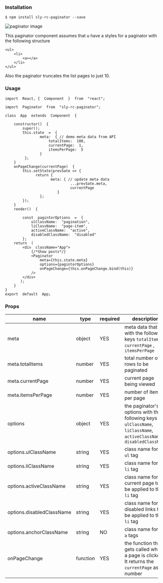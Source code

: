 ### Installation

    $ npm install sly-rc-paginator --save 


![paginator image](https://drive.google.com/thumbnail?id=1fVONVQQ9-Rv2j8jJzzIFCgC86OL3BMmJ&sz=w1500-h400)

This paginator component assumes that u have a styles for a paginator with the following structure

    <ul>
	    <li>
		    <a></a>
	    </li>
    </ul>

 
 Also the paginator truncates the list pages to just 10.


### Usage

    import  React, {  Component  }  from  "react";
    
    import  Paginator  from  "sly-rc-paginator";
    
    class  App  extends  Component  {
    
	    constructor()  {
		    super();
		    this.state  =  {
				    meta:  { // demo meta data from API
					    totalItems:  100,
					    currentPage:  1,
					    itemsPerPage:  5
				    }
			 };
		}
	    onPageChange(currentPage)  {
		    this.setState(prevSate => {
				  return {
					     meta: { // update meta data
								  ...prevSate.meta,
								  currentPage
							}
				    };
		    });
	    }
	    render()  {

		    const  pagintorOptions  =  {	    
			    ulClassName:  "pagination",
			    liClassName:  "page-item",
			    activeClassName:  "active",
			    disabledClassName:  "disabled"
		    };
	    return  (
		    <div  className="App">
			    {/*Show posts*/}
			    <Paginator
				    meta={this.state.meta}
				    options={pagintorOptions}
				    onPageChange={this.onPageChange.bind(this)}
			    />
		    </div>
		   );
	    }
    }
    export  default  App;

### Props
 
| name | type | required | description |
|--|--|--|--|
| meta | object | YES | meta data that with the following keys `totalItems`, `currentPage` , `itemsPerPage`|
| meta.totalItems | number | YES | total number of rows to be paginated |
| meta.currentPage | number | YES | current page being viewed  |
| meta.itemsPerPage | number | YES | number of items per page |
| options | object | YES | the paginator's options with the following 			keys `ulClassName`, `liClassName`, `activeClassName`, `disabledClassName`  |
| options.ulClassName | string | YES | class name for the `ul` tag  |
| options.liClassName | string | YES | class name for the `li` tag  |
| options.activeClassName | string | YES | class name for the current page to be applied to the `li` tag  |
| options.disabledClassName | string | YES | class name for the disabled links to be applied to the `li` tag  |
| options.anchorClassName | string | NO | class name for the `a` tags |
| onPageChange | function | YES | the function that gets called when a page is clicked. It returns the `currentPage` as a number |

